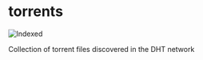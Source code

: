 torrents 
========
![Indexed](https://img.shields.io/badge/indexed-70010-blue)

Collection of torrent files discovered in the DHT network
